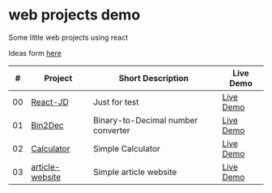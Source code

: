 # web projects demo
Some little web projects using react

Ideas form [here](https://github.com/florinpop17/app-ideas)

| #   | Project    |  Short Description         |Live Demo|
| ------ | ------ | ------ | ------ |
| 00  | [React-JD](https://github.com/Cesare12/React-JD)   |  Just for test             |[Live Demo](https://cesare12.github.io/React-JD/)|
| 01  | [Bin2Dec](https://github.com/Cesare12/Bin2Dec)    |  Binary-to-Decimal number converter   |[Live Demo](https://cesare12.github.io/Bin2Dec/)|
| 02  | [Calculator](https://github.com/Cesare12/Calculator)    | Simple Calculator   |[Live Demo](https://cesare12.github.io/calculator/)|
| 03  | [article-website](https://github.com/Cesare12/article-website)    | Simple article website   |[Live Demo](https://cesare12.github.io/article-website/)|

